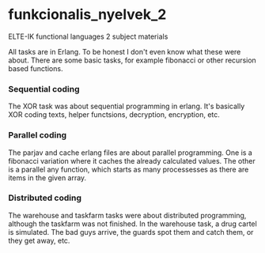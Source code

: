 # funkcionalis_nyelvek_2
ELTE-IK functional languages 2 subject materials

All tasks are in Erlang.
To be honest I don't even know what these were about. There are some basic tasks, for example fibonacci or other recursion based functions.

### Sequential coding
The XOR task was about sequential programming in erlang.
It's basically XOR coding texts, helper functsions, decryption, encryption, etc.

### Parallel coding
The parjav and cache erlang files are about parallel programming. One is a fibonacci variation where it caches the already calculated values.
The other is a parallel any function, which starts as many processesses as there are items in the given array.

### Distributed coding
The warehouse and taskfarm tasks were about distributed programming, although the taskfarm was not finished.
In the warehouse task, a drug cartel is simulated. The bad guys arrive, the guards spot them and catch them, or they get away, etc.

